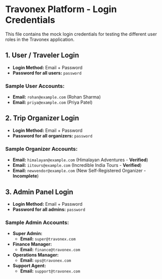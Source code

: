 # Travonex Platform - Login Credentials

This file contains the mock login credentials for testing the different user roles in the Travonex application.

## 1. User / Traveler Login

-   **Login Method:** Email + Password
-   **Password for all users:** `password`

### Sample User Accounts:

-   **Email:** `rohan@example.com` (Rohan Sharma)
-   **Email:** `priya@example.com` (Priya Patel)

## 2. Trip Organizer Login

-   **Login Method:** Email + Password
-   **Password for all organizers:** `password`

### Sample Organizer Accounts:

-   **Email:** `himalayan@example.com` (Himalayan Adventures - **Verified**)
-   **Email:** `iitours@example.com` (Incredible India Tours - **Verified**)
-   **Email:** `newvendor@example.com` (New Self-Registered Organizer - **Incomplete**)

## 3. Admin Panel Login

-   **Login Method:** Email + Password
-   **Password for all admins:** `password`

### Sample Admin Accounts:

-   **Super Admin:**
    -   **Email:** `super@travonex.com`
-   **Finance Manager:**
    -   **Email:** `finance@travonex.com`
-   **Operations Manager:**
    -   **Email:** `ops@travonex.com`
-   **Support Agent:**
    -   **Email:** `support@travonex.com`

